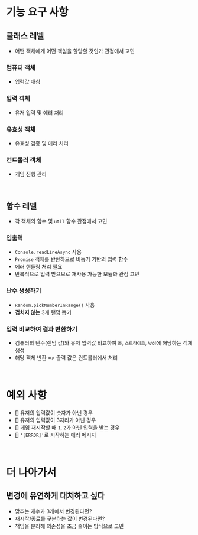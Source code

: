 # 기능 요구 사항

## 클래스 레벨

- 어떤 객체에게 어떤 책임을 할당할 것인가 관점에서 고민

### 컴퓨터 객체

- 입력값 매칭

### 입력 객체

- 유저 입력 및 에러 처리

### 유효성 객체

- 유효성 검증 및 에러 처리

### 컨트롤러 객체

- 게임 진행 관리

<br/>

## 함수 레벨

- 각 객체의 함수 및 `util` 함수 관점에서 고민

### 입출력

- `Console.readLineAsync` 사용
- `Promise` 객체를 반환하므로 비동기 기반의 입력 함수
- 에러 핸들링 처리 필요
- 반복적으로 입력 받으므로 재사용 가능한 모듈화 관점 고민

### 난수 생성하기

- `Random.pickNumberInRange()` 사용
- **겹치지 않는** 3개 랜덤 뽑기

### 입력 비교하여 결과 반환하기

- 컴퓨터의 난수(랜덤 값)와 유저 입력값 비교하여 `볼`, `스트라이크`, `낫싱`에 해당하는 객체 생성
- 해당 객체 반환 => 출력 값은 컨트롤러에서 처리

<br/>

# 예외 사항

- [] 유저의 입력값이 숫자가 아닌 경우
- [] 유저의 입력값이 3자리가 아닌 경우
- [] 게임 재시작할 때 `1`, `2`가 아닌 입력을 받는 경우
- [] `'[ERROR]'`로 시작하는 에러 메시지

<br/>

# 더 나아가서

## 변경에 유연하게 대처하고 싶다

- 맞추는 개수가 3개에서 변경된다면?
- 재시작/종료를 구분하는 값이 변경된다면?
- 책임을 분리해 의존성을 조금 줄이는 방식으로 고민
